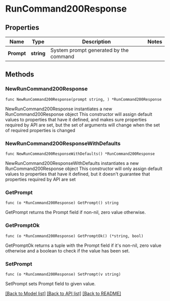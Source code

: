 # RunCommand200Response

## Properties

Name | Type | Description | Notes
------------ | ------------- | ------------- | -------------
**Prompt** | **string** | System prompt generated by the command | 

## Methods

### NewRunCommand200Response

`func NewRunCommand200Response(prompt string, ) *RunCommand200Response`

NewRunCommand200Response instantiates a new RunCommand200Response object
This constructor will assign default values to properties that have it defined,
and makes sure properties required by API are set, but the set of arguments
will change when the set of required properties is changed

### NewRunCommand200ResponseWithDefaults

`func NewRunCommand200ResponseWithDefaults() *RunCommand200Response`

NewRunCommand200ResponseWithDefaults instantiates a new RunCommand200Response object
This constructor will only assign default values to properties that have it defined,
but it doesn't guarantee that properties required by API are set

### GetPrompt

`func (o *RunCommand200Response) GetPrompt() string`

GetPrompt returns the Prompt field if non-nil, zero value otherwise.

### GetPromptOk

`func (o *RunCommand200Response) GetPromptOk() (*string, bool)`

GetPromptOk returns a tuple with the Prompt field if it's non-nil, zero value otherwise
and a boolean to check if the value has been set.

### SetPrompt

`func (o *RunCommand200Response) SetPrompt(v string)`

SetPrompt sets Prompt field to given value.



[[Back to Model list]](../README.md#documentation-for-models) [[Back to API list]](../README.md#documentation-for-api-endpoints) [[Back to README]](../README.md)


